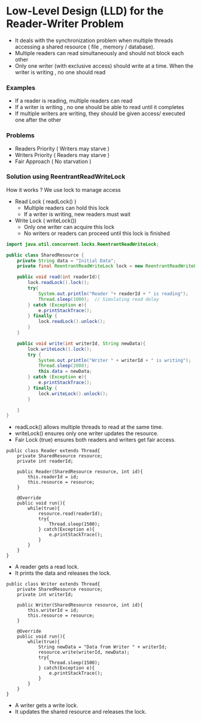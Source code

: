 # Low-Level Design (LLD) for the Reader-Writer Problem

* It deals with the synchronization problem when multiple threads accessing a shared resource ( file , memory / database).
* Multiple readers can read simultaneously and should not block each other
* Only one writer (with exclusive access) should write at a time. When the writer is writing , no one should read

### Examples
* If a reader is reading, multiple readers can read 
* If a writer is writing , no one should be able to read until it completes
* If multiple writers are writing, they should be given access/ executed one after the other

### Problems
* Readers Priority ( Writers may starve )
* Writers Priority ( Readers may starve )
* Fair Approach ( No starvation )

### Solution using ReentrantReadWriteLock

How it works ?
We use lock to manage access

* Read Lock ( readLock() )
  * Multiple readers can hold this lock
  * If a writer is writing, new readers must wait
* Write Lock ( writeLock())
  * Only one writer can acquire this lock
  * No writers or readers can proceed until this lock is finished

```java
import java.util.concurrent.locks.ReentrantReadWriteLock;

public class SharedResource {
    private String data = "Initial Data";
    private final ReentrantReadWriteLock lock = new ReentrantReadWriteLock(true);

    public void read(int readerId){
        lock.readLock().lock();
        try{
            System.out.println("Reader "+ readerId + " is reading");
            Thread.sleep(1000);  // Simulating read delay
        } catch (Exception e){
            e.printStackTrace();
        } finally {
            lock.readLock().unlock();
        }
    }

    public void write(int writerId, String newData){
        lock.writeLock().lock();
        try {
            System.out.println("Writer " + writerId + " is writing");
            Thread.sleep(2000);
            this.data = newData;
        } catch (Exception e){
            e.printStackTrace();
        } finally {
            lock.writeLock().unlock();
        }

    }
}

```
* readLock() allows multiple threads to read at the same time.
* writeLock() ensures only one writer updates the resource.
* Fair Lock (true) ensures both readers and writers get fair access.

```text
public class Reader extends Thread{
    private SharedResource resource;
    private int readerId;

    public Reader(SharedResource resource, int id){
        this.readerId = id;
        this.resource = resource;
    }

    @Override
    public void run(){
        while(true){
            resource.read(readerId);
            try{
                Thread.sleep(1500);
            } catch(Exception e){
                e.printStackTrace();
            }
        }
    }
}
```

* A reader gets a read lock.
* It prints the data and releases the lock.


```text
public class Writer extends Thread{
    private SharedResource resource;
    private int writerId;

    public Writer(SharedResource resource, int id){
        this.writerId = id;
        this.resource = resource;
    }

    @Override
    public void run(){
        while(true){
            String newData = "Data from Writer " + writerId;
            resource.write(writerId, newData);
            try{
                Thread.sleep(1500);
            } catch(Exception e){
                e.printStackTrace();
            }
        }
    }
}
```

* A writer gets a write lock. 
* It updates the shared resource and releases the lock.